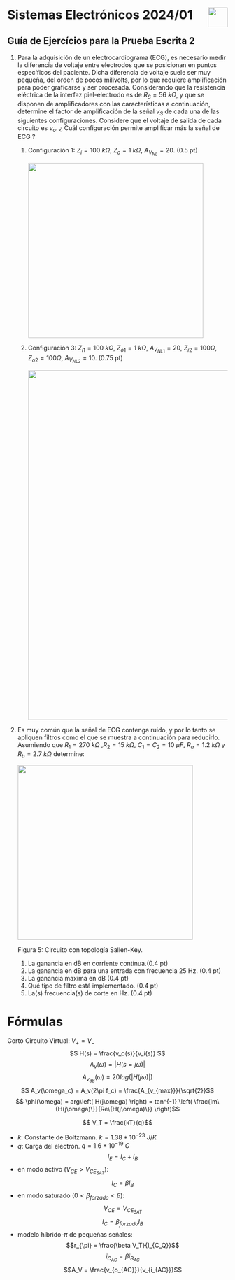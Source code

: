 # <img src="https://julianodb.github.io/SISTEMAS_ELECTRONICOS_PARA_INGENIERIA_BIOMEDICA/img/logo_fing.png?raw=true" align="right" height="45"> Sistemas Electrónicos 2024/01
## Guía de Ejercícios para la Prueba Escrita 2

1. Para la adquisición de un electrocardiograma (ECG), es necesario medir la diferencia de voltaje entre electrodos que se posicionan en puntos específicos del paciente. Dicha diferencia de voltaje suele ser muy pequeña, del orden de pocos milivolts, por lo que requiere amplificación para poder graficarse y ser procesada. Considerando que la resistencia eléctrica de la interfaz piel-electrodo es de $R_S =56\ k\Omega$, y que se disponen de amplificadores con las características a continuación, determine el factor de amplificación de la señal $v_S$ de cada una de las siguientes configuraciones. Considere que el voltaje de salida de cada circuito es $v_o$. ¿ Cuál configuración permite amplificar más la señal de ECG ?

    1. Configuración 1: $Z_i = 100\ k\Omega$, $Z_o = 1\ k\Omega$, $A_{V_{NL}} = 20$. (0.5 pt)

       <img src="https://julianodb.github.io/electronic_circuits_diagrams/amplifier_thevenin_rs.png" width="400">
       
    1. Configuración 3: $Z_{i1} = 100\ k\Omega$, $Z_{o1} = 1\ k\Omega$, $A_{V_{NL1}} = 20$, $Z_{i2} = 100 \Omega$, $Z_{o2} = 100 \Omega$, $A_{V_{NL2}} = 10$. (0.75 pt)

       <img src="https://julianodb.github.io/electronic_circuits_diagrams/amplifier_thevenin_rs_double.png" width="800">

3. Es muy común que la señal de ECG contenga ruido, y por lo tanto se apliquen filtros como el que se muestra a continuación para reducirlo. Asumiendo que $R_1=270\ k\Omega$ ,$R_2= 15\ k\Omega$, $C_1=C_2=10\ \mu F$, $R_a=1.2\ k\Omega$ y $R_b=2.7\ k\Omega$ determine:

    <img src="https://julianodb.github.io/electronic_circuits_diagrams/sallen_key_high_2_with_gain.png" width="400"> 

    Figura 5: Circuito con topología Sallen-Key.

    1. La ganancia en dB en corriente contínua.(0.4 pt)
    1. La ganancia en dB para una entrada con frecuencia 25 Hz. (0.4 pt)
    1. La ganancia maxima en dB (0.4 pt)
    1. Qué tipo de filtro está implementado. (0.4 pt)
    1. La(s) frecuencia(s) de corte en Hz. (0.4 pt)

# Fórmulas

Corto Circuito Virtual: $V_+ = V_-$
$$ H(s) = \frac{v_o(s)}{v_i(s)} $$
$$ A_v(\omega) = | H(s=j\omega) |$$
$$ A_{v_{dB}}(\omega) = 20 log\left(| H(j\omega) |\right)$$
$$ A_v(\omega_c) = A_v(2\pi f_c) = \frac{A_{v_{max}}}{\sqrt{2}}$$
$$ \phi(\omega) = arg\left( H(j\omega) \right) = tan^{-1} \left( \frac{Im\{H(j\omega)\}}{Re\{H(j\omega)\}} \right)$$

$$ V_T = \frac{kT}{q}$$
- $k$: Constante de Boltzmann. $k=1.38 * 10^{-23}\ J/K$
- $q$: Carga del electrón. $q=1.6*10^{-19}\ C$
$$I_E = I_C + I_B$$
- en modo activo ($V_{CE} > V_{CE_{SAT}}$):
$$I_C = \beta I_B $$
- en modo saturado ($0 < \beta_{forzado} < \beta$):
$$V_{CE} = V_{CE_{SAT}}$$
$$I_C = \beta_{forzado} I_B $$
- modelo híbrido-$\pi$ de pequeñas señales:
$$r_{\pi} = \frac{\beta V_T}{I_{C_Q}}$$
$$i_{C_{AC}} = \beta i_{B_{AC}} $$
$$A_V = \frac{v_{o_{AC}}}{v_{i_{AC}}}$$
